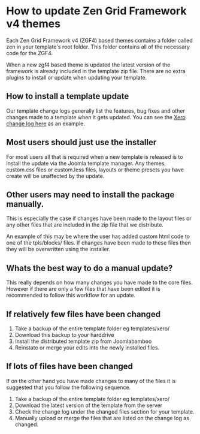How to update Zen Grid Framework v4 themes
======

Each Zen Grid Framework v4 (ZGF4) based themes contains a folder called zen in your template's root folder. This folder contains all of the necessary code for the ZGF4.

When a new zgf4 based theme is updated the latest version of the framework is already included in the template zip file. There are no extra plugins to install or update when updating your template.

How to install a template update
----

Our template change logs generally list the features, bug fixes and other changes made to a template when it gets updated.  You can see the <a href="http://docs.joomlabamboo.com/changelogs/xero-changelog">Xero change log here</a> as an example.

## Most users should just use the installer
For most users all that is required when a new template is released is to install the update via the Joomla template manager. Any themes, custom.css files or custom.less files, layouts or theme presets you have create will be unaffected by the update.

## Other users may need to install the package manually. 
This is especially the case if changes have been made to the layout files or any other files that are included in the zip file that we distribute.

An example of this may be where the user has added custom html code to one of the tpls/blocks/ files. If changes have been made to these files then they will be overwritten using the installer.

## Whats the best way to do a manual update?
This really depends on how many changes you have made to the core files. However if there are only a few files that have been edited it is recommended to follow this workflow for an update.

## If relatively few files have been changed

1. Take a backup of the entire template folder eg templates/xero/
2. Download this backup to your harddrive
3. Install the distributed template zip from Joomlabamboo
4. Reinstate or merge your edits into the newly installed files.

## If lots of files have been changed
If on the other hand you have made changes to many of the files it is suggested that you follow the following sequence.

1. Take a backup of the entire template folder eg templates/xero/
2. Download the latest version of the template from the server
3. Check the change log under the changed files section for your template.
4. Manually upload or merge the files that are listed on the change log as changed.
